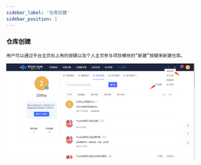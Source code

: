 ```yaml
---
sidebar_label: '仓库创建'      
sidebar_position: 1     
---
```

  ### 仓库创建
	用户可以通过平台主页右上角的按键以及个人主页参与项目模块的“新建”按键来新建仓库。
  ![](../../static/img/代码库管理/仓库创建/仓库创建.png)<br/>